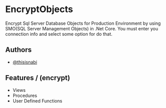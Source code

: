 
# EncryptObjects

Encrypt Sql Server Database Objects for Production Environment by using SMO(SQL Server Management Objects) in .Net Core.
You must enter you connection info and select some option for do that.
## Authors

- [@thisisnabi](https://www.github.com/thisisnabi)




## Features / (encrypt)

- Views
- Procedures
- User Defined Functions
